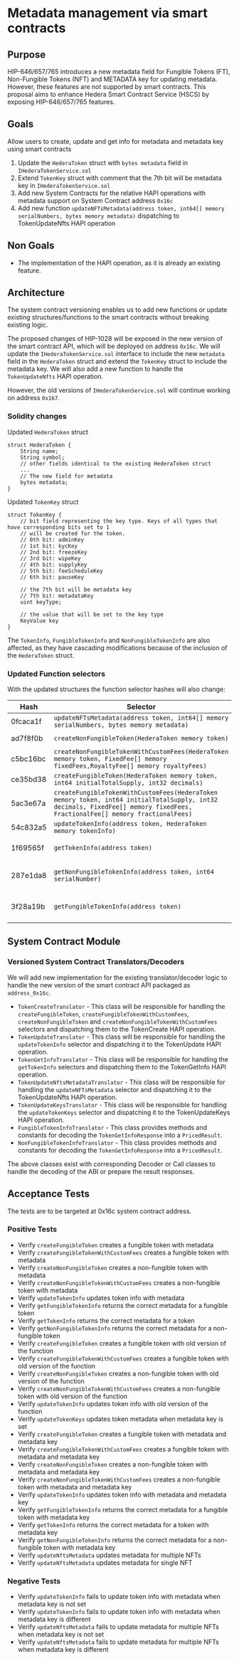 # Metadata management via smart contracts

## Purpose

HIP-646/657/765 introduces a new metadata field for Fungible Tokens (FT), Non-Fungible Tokens (NFT) and METADATA key for
updating metadata. However, these features are not supported by smart contracts.
This proposal aims to enhance Hedera Smart Contract Service (HSCS) by exposing HIP-646/657/765 features.

## Goals

Allow users to create, update and get info for metadata and metadata key using smart contracts
1. Update the `HederaToken` struct with `bytes metadata` field in `IHederaTokenService.sol`
2. Extend `TokenKey` struct with comment that the 7th bit will be metadata key in `IHederaTokenService.sol`
3. Add new System Contracts for the relative HAPI operations with metadata support on System Contract address `0x16c`
4. Add new function `updateNFTsMetadata(address token, int64[] memory serialNumbers, bytes memory metadata)` dispatching to
TokenUpdateNfts HAPI operation

## Non Goals

- The implementation of the HAPI operation, as it is already an existing feature.

## Architecture

The system contract versioning enables us to add new functions or update existing structures/functions to the smart contracts without breaking existing logic.

The proposed changes of HIP-1028 will be exposed in the new version of the smart contract API, which will be deployed on address `0x16c`.
We will update the `IHederaTokenService.sol` interface to include the new `metadata` field in the `HederaToken` struct and extend the `TokenKey` struct to include the metadata key.
We will also add a new function to handle the `TokenUpdateNfts` HAPI operation.

However, the old versions of `IHederaTokenService.sol` will continue working on address `0x167`.

### Solidity changes

Updated `HederaToken` struct

````solidity
struct HederaToken {
    String name;
    String symbol;
    // other fields identical to the existing HederaToken struct
    ...
    // The new field for metadata
    bytes metadata;
}
````

Updated `TokenKey` struct

````solidity
struct TokenKey {
    // bit field representing the key type. Keys of all types that have corresponding bits set to 1
    // will be created for the token.
    // 0th bit: adminKey
    // 1st bit: kycKey
    // 2nd bit: freezeKey
    // 3rd bit: wipeKey
    // 4th bit: supplyKey
    // 5th bit: feeScheduleKey
    // 6th bit: pauseKey

    // the 7th bit will be metadata key
    // 7th bit: metadataKey
    uint keyType;

    // the value that will be set to the key type
    KeyValue key
}
````

The `TokenInfo`, `FungibleTokenInfo` and `NonFungibleTokenInfo` are also affected, as they have cascading modifications because of the inclusion of the `HederaToken` struct.

### Updated Function selectors

With the updated structures the function selector hashes will also change:

|   Hash   |                                                                                  Selector                                                                                   |                                  Return                                  |
|----------|-----------------------------------------------------------------------------------------------------------------------------------------------------------------------------|--------------------------------------------------------------------------|
| 0fcaca1f | `updateNFTsMetadata(address token, int64[] memory serialNumbers, bytes memory metadata)`                                                                                    | `int64 responsecode`                                                     |
| ad7f8f0b | `createNonFungibleToken(HederaToken memory token)`                                                                                                                          | `(int64 responseCode, addess tokenAddress)`                              |
| c5bc16bc | `createNonFungibleTokenWithCustomFees(HederaToken memory token, FixedFee[] memory fixedFees,RoyaltyFee[] memory royaltyFees)`                                               | `(int64 responseCode, addess tokenAddress)`                              |
| ce35bd38 | `createFungibleToken(HederaToken memory token, int64 initialTotalSupply, int32 decimals)`                                                                                   | `(int64 responseCode, addess tokenAddress)`                              |
| 5ac3e67a | `createFungibleTokenWithCustomFees(HederaToken memory token, int64 initialTotalSupply, int32 decimals, FixedFee[] memory fixedFees, FractionalFee[] memory fractionalFees)` | `(int64 responseCode, addess tokenAddress)`                              |
| 54c832a5 | `updateTokenInfo(address token, HederaToken memory tokenInfo)`                                                                                                              | `int64 responseCode`                                                     |
| 1f69565f | `getTokenInfo(address token)`                                                                                                                                               | `(int64 responseCode, TokenInfo memory tokenInfo)`                       |
| 287e1da8 | `getNonFungibleTokenInfo(address token, int64 serialNumber)`                                                                                                                | `(int64 responseCode, NonFungibleTokenInfo memory nonFungibleTokenInfo)` |
| 3f28a19b | `getFungibleTokenInfo(address token)`                                                                                                                                       | `(int64 responseCode, FungibleTokenInfo memory fungibleTokenInfo)`       |

## System Contract Module

### Versioned System Contract Translators/Decoders

We will add new implementation for the existing translator/decoder logic to handle the new version of the smart contract API packaged as `address_0x16c`.

- `TokenCreateTranslator` - This class will be responsible for handling the `createFungibleToken`, `createFungibleTokenWithCustomFees`, `createNonFungibleToken` and `createNonFungibleTokenWithCustomFees` selectors and dispatching them to the TokenCreate HAPI operation.
- `TokenUpdateTranslator` - This class will be responsible for handling the `updateTokenInfo` selector and dispatching it to the TokenUpdate HAPI operation.
- `TokenGetInfoTranslator` - This class will be responsible for handling the `getTokenInfo` selectors and dispatching them to the TokenGetInfo HAPI operation.
- `TokenUpdateNftsMetadataTranslator` - This class will be responsible for handling the `updateNFTsMetadata` selector and dispatching it to the TokenUpdateNfts HAPI operation.
- `TokenUpdateKeysTranslator` - This class will be responsible for handling the `updateTokenKeys` selector and dispatching it to the TokenUpdateKeys HAPI operation.
- `FungibleTokenInfoTranslator` - This class provides methods and constants for decoding the `TokenGetInfoResponse` into a `PricedResult`.
- `NonFungibleTokenInfoTranslator` - This class provides methods and constants for decoding the `TokenGetInfoResponse` into a `PricedResult`.

The above classes exist with corresponding Decoder or Call classes to handle the decoding of the ABI or prepare the result responses.

## Acceptance Tests

The tests are to be targeted at 0x16c system contract address.

### Positive Tests

- Verify `createFungibleToken` creates a fungible token with metadata
- Verify `createFungibleTokenWithCustomFees` creates a fungible token with metadata
- Verify `createNonFungibleToken` creates a non-fungible token with metadata
- Verify `createNonFungibleTokenWithCustomFees` creates a non-fungible token with metadata
- Verify `updateTokenInfo` updates token info with metadata
- Verify `getFungibleTokenInfo` returns the correct metadata for a fungible token
- Verify `getTokenInfo` returns the correct metadata for a token
- Verify `getNonFungibleTokenInfo` returns the correct metadata for a non-fungible token
- Verify `createFungibleToken` creates a fungible token with old version of the function
- Verify `createFungibleTokenWithCustomFees` creates a fungible token with old version of the function
- Verify `createNonFungibleToken` creates a non-fungible token with old version of the function
- Verify `createNonFungibleTokenWithCustomFees` creates a non-fungible token with old version of the function
- Verify `updateTokenInfo` updates token info with old version of the function
- Verify `updateTokenKeys` updates token metadata when metadata key is set
- Verify `createFungibleToken` creates a fungible token with metadata and metadata key
- Verify `createFungibleTokenWithCustomFees` creates a fungible token with metadata and metadata key
- Verify `createNonFungibleToken` creates a non-fungible token with metadata and metadata key
- Verify `createNonFungibleTokenWithCustomFees` creates a non-fungible token with metadata and metadata key
- Verify `updateTokenInfo` updates token info with metadata and metadata key
- Verify `getFungibleTokenInfo` returns the correct metadata for a fungible token with metadata key
- Verify `getTokenInfo` returns the correct metadata for a token with metadata key
- Verify `getNonFungibleTokenInfo` returns the correct metadata for a non-fungible token with metadata key
- Verify `updateNftsMetadata` updates metadata for multiple NFTs
- Verify `updateNftsMetadata` updates metadata for single NFT

### Negative Tests

- Verify `updateTokenInfo` fails to update token info with metadata when metadata key is not set
- Verify `updateTokenInfo` fails to update token info with metadata when metadata key is different
- Verify `updateNftsMetadata` fails to update metadata for multiple NFTs when metadata key is not set
- Verify `updateNftsMetadata` fails to update metadata for multiple NFTs when metadata key is different
